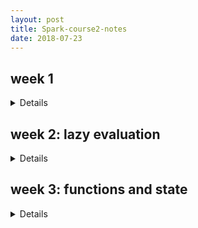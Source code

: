 ```yaml
---
layout: post
title: Spark-course2-notes
date: 2018-07-23
---
```

week 1
---
<details><div markdown="1">
- pattern matching
  - e.g. 
    ```scala
    val f: String => String = { case "ping" => "pong"}
    f("ping")
    ```
  - partial functions
    - e.g.
    ```scala
    val f: PartialFunction[String, String] = { case "ping" => "pong"}
    f.isDefinedAt("ping")
    f.isDefinedAt("pong")
    f("ping")
    ```
- for
  - queries with for
    - remove duplicate: distinct
    ```scala
    { for {
        b1 <- books
        b2 <- books
        if b1.title < b2.title
        a1 <- b1.authors
        a2 <- b2.authors
        if a1 == a2
      } yield a1
    }.distinct
    ```
  - translation of for:  
    the Scala compiler expresses for-expressions in terms of map, flatMap and a very lazy variant of filter
    - ```for (x <- e1) yield e2``` is translated to ```e1.map(x => e2)```
    - ```for(x <- e1 if f; s) yield e2``` is translated to ```for(x <- e1.withFilter(x => f); s) yield e2```
    - ```for(x <- e1; y <- e2; s) yield e3``` is translated to ```e1.flatMap(x => for(y - e2; s) yield e3)```
- <span style='color: red'>Monads</span>
  - e.g.
  ```scala
  trait M[T] {
    def flatMap[U](f: T => M[U]): M[U]
  }
  def unit[T](x: T): M[T]
  ```
  - examples
    - List: unit(x) = List(x)
    - Set: unit(x) = Set(x)
    - Option: unit(x) = Some(x)
    - Generator: unit(x) = single(x)
  - map  
  ```scala
    m map f == m flatMap (x => unit(f(x)))
            == m flatMap (f andThen unit)
  ```
  - Monad Laws: to qualify as a monad
    - associativity:
    ```scala
    m flatMap f flatMap g == m flatMap(x => f(x) flatMap g)
    ```
    - left unit:
    ```scala
    unit(x) flatMap f == f(x)
    ```
    - right unit:
    ```scala
    m flatMap unit == m
    ```
</div></details>

week 2: lazy evaluation
---
<details><div markdown="1">
- structural induction on Trees:  
  to prove a property P(t) for all trees t of a certain type
  - P(l) holds for all leaves l of a tree
  - for each type of internal node t with subtrees s1, ..., sn, show that P(s1) ^ ... ^ P(sn) implies P(t)
- streams
  - delayed evaluation:  
    avoid computing the tail of a sequence until it is needed for the evaluation result
  - definition
    ```scala
    val xs = Stream.cons(1, Stream.cons(2, Stream.empty))
    Stream(1,2,3)
    (1 to 1000).toStream
    ```
  - #:: operator:
  ```x #:: xs == Stream.cons(x, xs)```
- lazy evaluation
- computing with infinite sequences:
  - all natural numbers:
    ```scala
    def from(n: Int): Stream[Int] = n #:: from(n + 1)
    val nats = from(0)
    nats map (_ * 4)
    ```
  - the sieve of eratothenes:  
    an ancient technique to calculate prime numbers
    ```scala
    def sieve(s: Stream[Int]): Stream[Int] = 
      s.head #:: sieve(s.tail filter (_ % s.head == 0))
    ```
</div></details>

week 3: functions and state
---
<details><div markdown="1">
- stateful objects:
  - definition: var in place of val
  ```scala
  var x: String = "abc"
  var count = 111
  ```
- identity and change
  - once we allow the assignment, then x and y are different
  ```scala
  val x = new BankAccount
  val y = new BankAccount
  ```
  - operational equivalence:  
  two definitions x and y are operationally equivalent if no possible test can distinguish between them.
  - the substitution model ceases to be valid when we add the assignment: e.g.
  ```scala
  val x = new BankAccount
  val y = x
  ```
  is equivalent to
  ```scala
  val x = new BankAccount
  val y = new BankAccount
  ```
- loops:
  - while
  - for-loops: not for-expressions  
    - e.g.
    ```scala
    for(i <- 1 until 3) { System.out.print(i + " ")}
    ```
    - translates to foreach
    ```scala
    def foreach(f : T => Unit): Unit = 
    ```
</div></details>


  